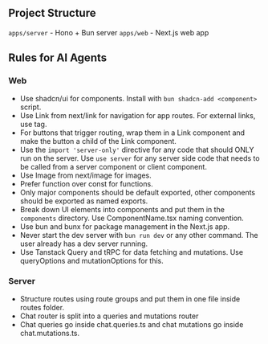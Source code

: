 ## Project Structure

`apps/server` - Hono + Bun server
`apps/web` - Next.js web app

## Rules for AI Agents

### Web

- Use shadcn/ui for components. Install with `bun shadcn-add <component>` script.
- Use Link from next/link for navigation for app routes. For external links, use <a> tag.
- For buttons that trigger routing, wrap them in a Link component and make the button a child of the Link component.
- Use the `import 'server-only'` directive for any code that should ONLY run on the server. Use `use server` for any server side code that needs to be called from a server component or client component.
- Use Image from next/image for images.
- Prefer function over const for functions.
- Only major components should be default exported, other components should be exported as named exports.
- Break down UI elements into components and put them in the `components` directory. Use ComponentName.tsx naming convention.
- Use bun and bunx for package management in the Next.js app.
- Never start the dev server with `bun run dev` or any other command. The user already has a dev server running.
- Use Tanstack Query and tRPC for data fetching and mutations. Use queryOptions and mutationOptions for this.

### Server

- Structure routes using route groups and put them in one file inside routes folder.
- Chat router is split into a queries and mutations router
- Chat queries go inside chat.queries.ts and chat mutations go inside chat.mutations.ts.
